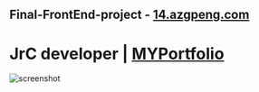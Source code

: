 ## Final-FrontEnd-project - [14.azgpeng.com](http://14.azgpeng.com)
# JrC developer | [MYPortfolio](https://azgpeng.com/jrc/)
![screenshot](https://imagizer.imageshack.com/img923/7895/5cSqLO.png)
